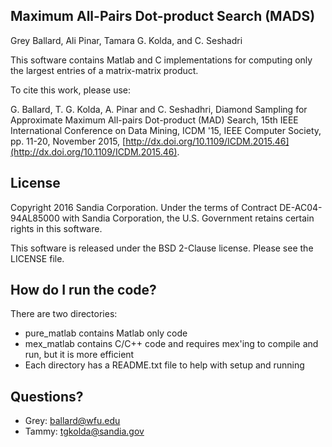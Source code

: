 Maximum All-Pairs Dot-product Search (MADS)
--------

Grey Ballard, Ali Pinar, Tamara G. Kolda, and C. Seshadri

This software contains Matlab and C implementations for computing only the largest entries of a matrix-matrix product.

To cite this work, please use:

G. Ballard, T. G. Kolda, A. Pinar and C. Seshadhri, Diamond Sampling for Approximate Maximum All-pairs Dot-product (MAD) Search, 
15th IEEE International Conference on Data Mining, ICDM '15, IEEE Computer Society, pp. 11-20, November 2015, [http://dx.doi.org/10.1109/ICDM.2015.46](http://dx.doi.org/10.1109/ICDM.2015.46).

License
--------

Copyright 2016 Sandia Corporation. Under the terms of Contract DE-AC04-94AL85000 with Sandia Corporation, the U.S. Government retains certain rights in this software.

This software is released under the BSD 2-Clause license. Please see the LICENSE file.

How do I run the code?
--------

There are two directories:
* pure_matlab contains Matlab only code
* mex_matlab contains C/C++ code and requires mex'ing to compile and run, but it is more efficient
* Each directory has a README.txt file to help with setup and running

Questions?
--------

* Grey: ballard@wfu.edu
* Tammy: tgkolda@sandia.gov
